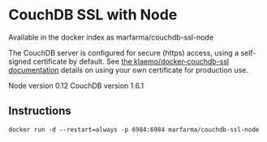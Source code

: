 # CouchDB SSL with Node

Available in the docker index as marfarma/couchdb-ssl-node

The CouchDB server is configured for secure (https) access, using a self-signed certificate by default.  See [the klaemo/docker-couchdb-ssl documentation](https://github.com/klaemo/docker-couchdb-ssl) details on using your own certificate for production use.

Node version 0.12
CouchDB version 1.6.1

## Instructions

    docker run -d --restart=always -p 6984:6984 marfarma/couchdb-ssl-node
